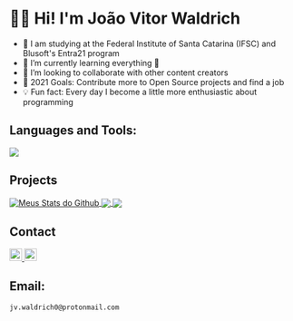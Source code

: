 # 👨‍💻 Hi! I'm João Vitor Waldrich

- 📖 I am studying at the Federal Institute of Santa Catarina (IFSC) and Blusoft's Entra21 program
- 👨‍ I’m currently learning everything 🤣
- 🙌 I’m looking to collaborate with other content creators
- 📅 2021 Goals: Contribute more to Open Source projects and find a job
- 💡 Fun fact: Every day I become a little more enthusiastic about programming

## Languages and Tools:

<a href="https://github.com/jvwaldrich0">
  <img align="center" src="https://github-readme-stats.vercel.app/api/top-langs/?username=jvwaldrich0&theme=dark&hide_langs_below=1" />
</a>


## Projects


<a href="https://github.com/jvwaldrich0">
 <img align="center" src="https://github-readme-stats.vercel.app/api?username=jvwaldrich0&show_icons=true&theme=dark&line_height=27" alt="Meus Stats do Github"/>
</a>

<a href="https://github.com/jvwaldrich0/">
  <img align="center" src="https://github-readme-stats.vercel.app/api/pin/?username=jvwaldrich0&repo=Aulas_Entra21&theme=dark" />
</a>

<a href="https://github.com/jvwaldrich0/">
  <img align="center" src="https://github-readme-stats.vercel.app/api/pin/?username=jvwaldrich0&repo=Cadastro&theme=dark" />
</a>

## Contact

<a href="https://br.linkedin.com/in/jo%C3%A3o-vitor-waldrich-35065b197">
  <img alt="Meu Linkedin" width="22px" src="https://cdn.jsdelivr.net/npm/simple-icons@v3/icons/linkedin.svg" />
</a>
<a href="https://github.com/jvwaldrich0">
  <img alt="Meu Github (uau, um link recursivo!)" width="22px" src="https://cdn.jsdelivr.net/npm/simple-icons@v3/icons/github.svg" />
</a>

## Email:

    jv.waldrich0@protonmail.com



